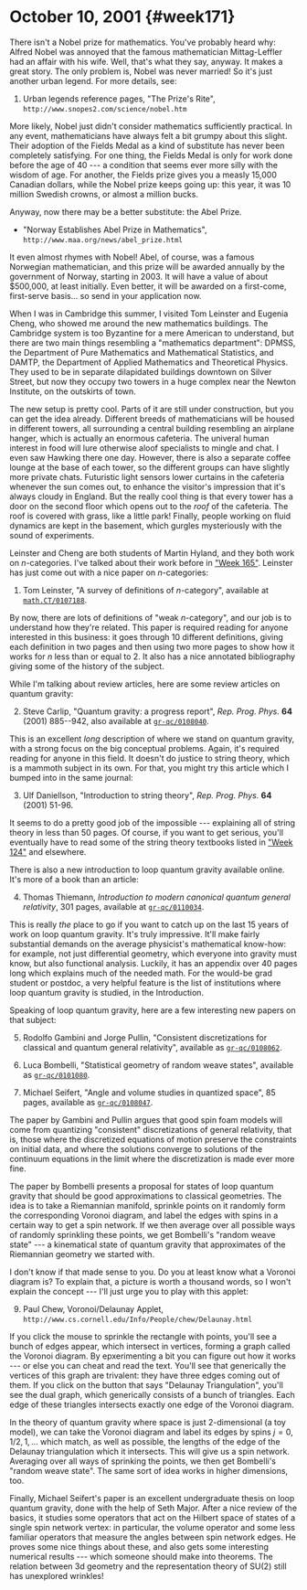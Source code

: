 # October 10, 2001 {#week171}

There isn't a Nobel prize for mathematics. You've probably heard why:
Alfred Nobel was annoyed that the famous mathematician Mittag-Leffler
had an affair with his wife. Well, that's what they say, anyway. It
makes a great story. The only problem is, Nobel was never married! So
it's just another urban legend. For more details, see:

1) Urban legends reference pages, "The Prize's Rite", `http://www.snopes2.com/science/nobel.htm`

More likely, Nobel just didn't consider mathematics sufficiently
practical. In any event, mathematicians have always felt a bit grumpy
about this slight. Their adoption of the Fields Medal as a kind of
substitute has never been completely satisfying. For one thing, the
Fields Medal is only for work done before the age of 40 --- a condition
that seems ever more silly with the wisdom of age. For another, the
Fields prize gives you a measly 15,000 Canadian dollars, while the Nobel
prize keeps going up: this year, it was 10 million Swedish crowns, or
almost a million bucks.

Anyway, now there may be a better substitute: the Abel Prize.

- "Norway Establishes Abel Prize in Mathematics", `http://www.maa.org/news/abel_prize.html`

It even almost rhymes with Nobel! Abel, of course, was a famous
Norwegian mathematician, and this prize will be awarded annually by the
government of Norway, starting in 2003. It will have a value of about
\$500,000, at least initially. Even better, it will be awarded on a
first-come, first-serve basis... so send in your application now.

When I was in Cambridge this summer, I visited Tom Leinster and Eugenia
Cheng, who showed me around the new mathematics buildings. The Cambridge
system is too Byzantine for a mere American to understand, but there are
two main things resembling a "mathematics department": DPMSS, the
Department of Pure Mathematics and Mathematical Statistics, and DAMTP,
the Department of Applied Mathematics and Theoretical Physics. They used
to be in separate dilapidated buildings downtown on Silver Street, but
now they occupy two towers in a huge complex near the Newton Institute,
on the outskirts of town.

The new setup is pretty cool. Parts of it are still under construction,
but you can get the idea already. Different breeds of mathematicians
will be housed in different towers, all surrounding a central building
resembling an airplane hanger, which is actually an enormous cafeteria.
The univeral human interest in food will lure otherwise aloof
specialists to mingle and chat. I even saw Hawking there one day.
However, there is also a separate coffee lounge at the base of each
tower, so the different groups can have slightly more private chats.
Futuristic light sensors lower curtains in the cafeteria whenever the sun
comes out, to enhance the visitor's impression that it's always cloudy
in England. But the really cool thing is that every tower has a door on
the second floor which opens out to the *roof* of the cafeteria. The
roof is covered with grass, like a little park! Finally, people working
on fluid dynamics are kept in the basement, which gurgles mysteriously
with the sound of experiments.

Leinster and Cheng are both students of Martin Hyland, and they both
work on $n$-categories. I've talked about their work before in
["Week 165"](#week165). Leinster has just come out with a nice
paper on $n$-categories:

1) Tom Leinster, "A survey of definitions of $n$-category", available at [`math.CT/0107188`](https://arxiv.org/abs/math.CT/0107188).

By now, there are lots of definitions of "weak $n$-category", and our
job is to understand how they're related. This paper is required
reading for anyone interested in this business: it goes through 10
different definitions, giving each definition in two pages and then
using two more pages to show how it works for $n$ less than or equal to 2.
It also has a nice annotated bibliography giving some of the history of
the subject.

While I'm talking about review articles, here are some review articles
on quantum gravity:

2) Steve Carlip, "Quantum gravity: a progress report", _Rep. Prog. Phys._ **64** (2001) 885--942, also available at [`gr-qc/0108040`](https://arxiv.org/abs/gr-qc/0108040).

This is an excellent *long* description of where we stand on quantum
gravity, with a strong focus on the big conceptual problems. Again,
it's required reading for anyone in this field. It doesn't do justice
to string theory, which is a mammoth subject in its own. For that, you
might try this article which I bumped into in the same journal:

3) Ulf Daniellson, "Introduction to string theory", _Rep. Prog. Phys._ **64** (2001) 51-96.

It seems to do a pretty good job of the impossible --- explaining all of
string theory in less than 50 pages. Of course, if you want to get
serious, you'll eventually have to read some of the string theory
textbooks listed in ["Week 124"](#week124) and elsewhere.

There is also a new introduction to loop quantum gravity available
online. It's more of a book than an article:

4) Thomas Thiemann, _Introduction to modern canonical quantum general relativity_, 301 pages, available at [`gr-qc/0110034`](https://arxiv.org/abs/gr-qc/0110034).

This is really *the* place to go if you want to catch up on the last 15
years of work on loop quantum gravity. It's truly impressive. It'll
make fairly substantial demands on the average physicist's mathematical
know-how: for example, not just differential geometry, which everyone
into gravity must know, but also functional analysis. Luckily, it has an
appendix over 40 pages long which explains much of the needed math. For
the would-be grad student or postdoc, a very helpful feature is the list
of institutions where loop quantum gravity is studied, in the
Introduction.

Speaking of loop quantum gravity, here are a few interesting new papers
on that subject:

5) Rodolfo Gambini and Jorge Pullin, "Consistent discretizations for classical and quantum general relativity", available as [`gr-qc/0108062`](https://arxiv.org/abs/gr-qc/0108062).

6) Luca Bombelli, "Statistical geometry of random weave states", available as [`gr-qc/0101080`](https://arxiv.org/abs/gr-qc/0101080).

7) Michael Seifert, "Angle and volume studies in quantized space", 85 pages, available as [`gr-qc/0108047`](https://arxiv.org/abs/gr-qc/0108047).

The paper by Gambini and Pullin argues that good spin foam models will
come from quantizing "consistent" discretizations of general
relativity, that is, those where the discretized equations of motion
preserve the constraints on initial data, and where the solutions
converge to solutions of the continuum equations in the limit where the
discretization is made ever more fine.

The paper by Bombelli presents a proposal for states of loop quantum
gravity that should be good approximations to classical geometries. The
idea is to take a Riemannian manifold, sprinkle points on it randomly
form the corresponding Voronoi diagram, and label the edges with spins
in a certain way to get a spin network. If we then average over all
possible ways of randomly sprinkling these points, we get Bombelli's
"random weave state" --- a kinematical state of quantum gravity that
approximates of the Riemannian geometry we started with.

I don't know if that made sense to you. Do you at least know what a
Voronoi diagram is? To explain that, a picture is worth a thousand
words, so I won't explain the concept --- I'll just urge you to play
with this applet:

9) Paul Chew, Voronoi/Delaunay Applet, `http://www.cs.cornell.edu/Info/People/chew/Delaunay.html`

If you click the mouse to sprinkle the rectangle with points, you'll
see a bunch of edges appear, which intersect in vertices, forming a
graph called the Voronoi diagram. By epxerimenting a bit you can figure
out how it works --- or else you can cheat and read the text. You'll see
that generically the vertices of this graph are trivalent: they have
three edges coming out of them. If you click on the button that says
"Delaunay Triangulation", you'll see the dual graph, which
generically consists of a bunch of triangles. Each edge of these
triangles intersects exactly one edge of the Voronoi diagram.

In the theory of quantum gravity where space is just $2$-dimensional (a
toy model), we can take the Voronoi diagram and label its edges by spins
$j = 0, 1/2, 1, \ldots$ which match, as well as possible, the lengths of the
edge of the Delaunay triangulation which it intersects. This will give
us a spin network. Averaging over all ways of sprinking the points, we
then get Bombelli's "random weave state". The same sort of idea works
in higher dimensions, too.

Finally, Michael Seifert's paper is an excellent undergraduate thesis
on loop quantum gravity, done with the help of Seth Major. After a nice
review of the basics, it studies some operators that act on the Hilbert
space of states of a single spin network vertex: in particular, the
volume operator and some less familiar operators that measure the angles
between spin network edges. He proves some nice things about these, and
also gets some interesting numerical results --- which someone should make
into theorems. The relation between 3d geometry and the representation
theory of $\mathrm{SU}(2)$ still has unexplored wrinkles!

